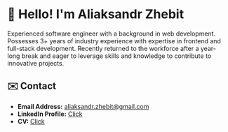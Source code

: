 # 👋 Hello! I'm Aliaksandr Zhebit

<aside>
Experienced software engineer with a background in web development. Possesses 3+ years of industry experience with expertise in frontend and full-stack development. Recently returned to the workforce after a year-long break and eager to leverage skills and knowledge to contribute to innovative    projects.
</aside>


## ✉️ Contact

- **Email Address:** [aliaksandr.zhebit@gmail.com](mailto:aliaksandr.zhebit@gmail.com)
- **LinkedIn Profile:** [Click](https://www.linkedin.com/in/aliaksandr-zhebit-65489b272/)
- **CV:** [Click](https://aliaksandrzh.github.io/cv/)
